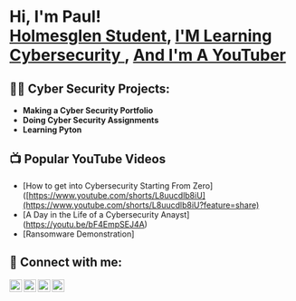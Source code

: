 <h1>Hi, I'm Paul! <br/><a href="https://github.com/joshmadakor1">Holmesglen Student</a>, <a href="https://www.linkedin.com/in/joshmadakor/">I'M Learning Cybersecurity </a>, <a href="https://www.youtube.com/c/joshmadakor">And I'm A YouTuber</a></h1>

<h2>👨‍💻 Cyber Security Projects:</h2>

- <b>Making a Cyber Security Portfolio </b>
 - <b>Doing Cyber Security Assignments </b>
- <b>Learning Pyton </b>
<h2>📺 Popular YouTube Videos</h2>

- [How to get into Cybersecurity Starting From Zero]([https://www.youtube.com/shorts/L8uucdlb8iU](https://www.youtube.com/shorts/L8uucdlb8iU?feature=share)
- [A Day in the Life of a Cybersecurity Anayst]  (https://youtu.be/bF4EmpSEJ4A)
- [Ransomware Demonstration] 


<h2> 🤳 Connect with me:</h2>

[<img align="left" alt="JoshMadakor | YouTube" width="22px" src="https://cdn.jsdelivr.net/npm/simple-icons@v3/icons/youtube.svg" />][youtube]
[<img align="left" alt="JoshMadakor | Twitter" width="22px" src="https://cdn.jsdelivr.net/npm/simple-icons@v3/icons/twitter.svg" />][twitter]
[<img align="left" alt="JoshMadakor | LinkedIn" width="22px" src="https://cdn.jsdelivr.net/npm/simple-icons@v3/icons/linkedin.svg" />][linkedin]
[<img align="left" alt="JoshMadakor | Instagram" width="22px" src="https://cdn.jsdelivr.net/npm/simple-icons@v3/icons/instagram.svg" />][instagram]

[twitter]: https://twitter.com/joshmadakor
[youtube]: https://www.youtube.com/c/joshmadakor
[instagram]: https://www.instagram.com/joshmadakor/
[linkedin]: https://linkedin.com/in/joshmadakor

<!--
**joshmadakor1/joshmadakor1** is a ✨ _special_ ✨ repository because its `README.md` (this file) appears on your GitHub profile.

Here are some ideas to get you started:

- 🔭 I’m currently working on ...
- 🌱 I’m currently learning ...
- 👯 I’m looking to collaborate on ...
- 🤔 I’m looking for help with ...
- 💬 Ask me about ...
- 📫 How to reach me: ...
- 😄 Pronouns: ...
- ⚡ Fun fact: ...
-->
